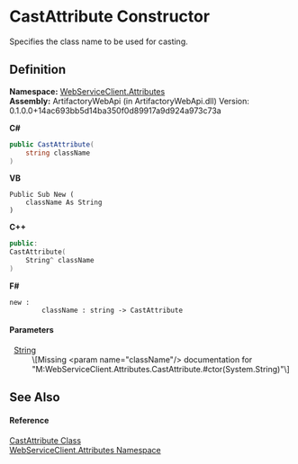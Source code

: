 # CastAttribute Constructor


Specifies the class name to be used for casting.



## Definition
**Namespace:** <a href="cd791089-7108-c03a-6f29-5b3d79b0fadf">WebServiceClient.Attributes</a>  
**Assembly:** ArtifactoryWebApi (in ArtifactoryWebApi.dll) Version: 0.1.0.0+14ac693bb5d14ba350f0d89917a9d924a973c73a

**C#**
``` C#
public CastAttribute(
	string className
)
```
**VB**
``` VB
Public Sub New ( 
	className As String
)
```
**C++**
``` C++
public:
CastAttribute(
	String^ className
)
```
**F#**
``` F#
new : 
        className : string -> CastAttribute
```



#### Parameters
<dl><dt>  <a href="https://learn.microsoft.com/dotnet/api/system.string" target="_blank" rel="noopener noreferrer">String</a></dt><dd>\[Missing &lt;param name="className"/&gt; documentation for "M:WebServiceClient.Attributes.CastAttribute.#ctor(System.String)"\]</dd></dl>

## See Also


#### Reference
<a href="080f5ed5-996e-bc4e-5efb-a43b4fd9409f">CastAttribute Class</a>  
<a href="cd791089-7108-c03a-6f29-5b3d79b0fadf">WebServiceClient.Attributes Namespace</a>  

